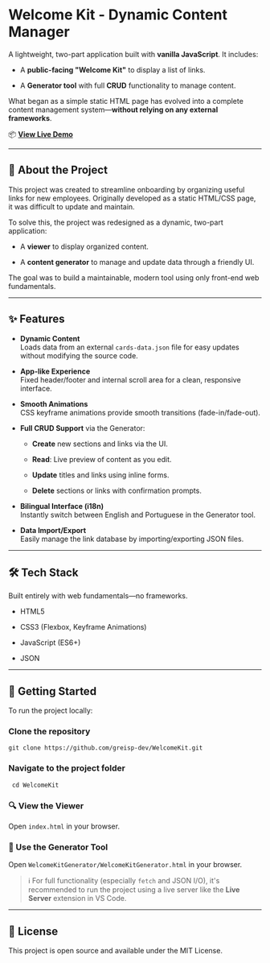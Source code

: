 
# Welcome Kit - Dynamic Content Manager

A lightweight, two-part application built with **vanilla JavaScript**. It includes:

-   A **public-facing "Welcome Kit"** to display a list of links.
    
-   A **Generator tool** with full **CRUD** functionality to manage content.
    

What began as a simple static HTML page has evolved into a complete content management system—**without relying on any external frameworks**.

📦 **[View Live Demo](https://greisp-dev.github.io/WelcomeKit/)**

----------

## 📌 About the Project

This project was created to streamline onboarding by organizing useful links for new employees. Originally developed as a static HTML/CSS page, it was difficult to update and maintain.

To solve this, the project was redesigned as a dynamic, two-part application:

-   A **viewer** to display organized content.
    
-   A **content generator** to manage and update data through a friendly UI.
    

The goal was to build a maintainable, modern tool using only front-end web fundamentals.

----------

## ✨ Features

-   **Dynamic Content**  
    Loads data from an external `cards-data.json` file for easy updates without modifying the source code.
    
-   **App-like Experience**  
    Fixed header/footer and internal scroll area for a clean, responsive interface.
    
-   **Smooth Animations**  
    CSS keyframe animations provide smooth transitions (fade-in/fade-out).
    
-   **Full CRUD Support** via the Generator:
    
    -   **Create** new sections and links via the UI.
        
    -   **Read**: Live preview of content as you edit.
        
    -   **Update** titles and links using inline forms.
        
    -   **Delete** sections or links with confirmation prompts.
        
-   **Bilingual Interface (i18n)**  
    Instantly switch between English and Portuguese in the Generator tool.
    
-   **Data Import/Export**  
    Easily manage the link database by importing/exporting JSON files.
    

----------

## 🛠 Tech Stack

Built entirely with web fundamentals—no frameworks.

-   HTML5
    
-   CSS3 (Flexbox, Keyframe Animations)
    
-   JavaScript (ES6+)
    
-   JSON
    

----------

## 🚀 Getting Started

To run the project locally:

### Clone the repository 
`git clone https://github.com/greisp-dev/WelcomeKit.git` 
### Navigate to the project folder  
` cd WelcomeKit` 

### 🔍 View the Viewer

Open `index.html` in your browser.

### 🧰 Use the Generator Tool

Open `WelcomeKitGenerator/WelcomeKitGenerator.html` in your browser.

> ℹ️ For full functionality (especially `fetch` and JSON I/O), it's recommended to run the project using a live server like the **Live Server** extension in VS Code.

----------


## 📄 License

This project is open source and available under the MIT License.
